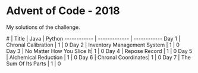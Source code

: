 # Advent of Code - 2018
My solutions of the challenge. 

\# | Title | Java | Python
------------ | ------------- | ------------
Day 1 | Chronal Calibration  | 1 | 0
Day 2 | Inventory Management System | 1 | 0  
Day 3 | No Matter How You Slice It| 1 | 0
Day 4 | Repose Record  | 1 | 0
Day 5 | Alchemical Reduction | 1 | 0 
Day 6 | Chronal Coordinates| 1 | 0
Day 7 | The Sum Of Its Parts | 1 | 0
